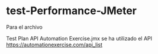 # test-Performance-JMeter
Para el archivo 
  
  Test Plan API Automation Exercise.jmx se ha utilizado el API https://automationexercise.com/api_list
